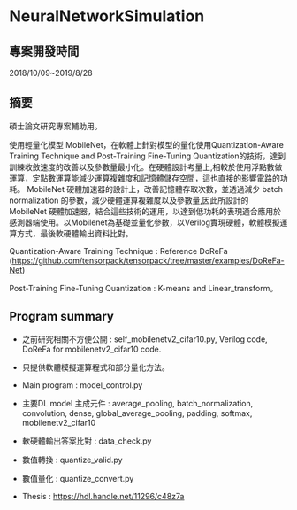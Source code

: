 NeuralNetworkSimulation
=========================

專案開發時間
--------------

2018/10/09~2019/8/28


摘要
------

碩士論文研究專案輔助用。

使用輕量化模型 MobileNet，在軟體上針對模型的量化使用Quantization-Aware Training Technique and Post-Training Fine-Tuning Quantization的技術，達到訓練收斂速度的改善以及參數量最小化。在硬體設計考量上,相較於使用浮點數做運算，定點數運算能減少運算複雜度和記憶體儲存空間，這也直接的影響電路的功耗。 MobileNet 硬體加速器的設計上，改善記憶體存取次數，並透過減少 batch normalization 的參數，減少硬體運算複雜度以及參數量,因此所設計的 MobileNet 硬體加速器，結合這些技術的運用，以達到低功耗的表現適合應用於感測器端使用。以Mobilenet為基礎並量化參數，以Verilog實現硬體，軟體模擬運算方式，最後軟硬體輸出資料比對。

Quantization-Aware Training Technique : Reference DoReFa 
(https://github.com/tensorpack/tensorpack/tree/master/examples/DoReFa-Net)

Post-Training Fine-Tuning Quantization : K-means and Linear_transform。

Program summary
-----------------

* 之前研究相關不方便公開 : self_mobilenetv2_cifar10.py, Verilog code, DoReFa for mobilenetv2_cifar10 code.

* 只提供軟體模擬運算程式和部分量化方法。 

* Main program : model_control.py

* 主要DL model 主成元件 : average_pooling, batch_normalization, convolution, dense, global_average_pooling, padding, softmax, mobilenetv2_cifar10

* 軟硬體輸出答案比對 : data_check.py

* 數值轉換 : quantize_valid.py

* 數值量化 : quantize_convert.py

* Thesis : https://hdl.handle.net/11296/c48z7a

